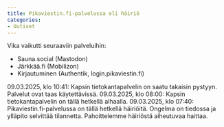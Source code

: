```yaml
---
title: Pikaviestin.fi-palvelussa oli häiriö
categories:
- Uutiset
---
```


Vika vaikutti seuraaviin palveluihin:
- Sauna.social (Mastodon)
- Järkkää.fi (Mobilizon)
- Kirjautuminen (Authentik, login.pikaviestin.fi)

09.03.2025, klo 10:41: Kapsin tietokantapalvelin on saatu takaisin pystyyn. Palvelut ovat taas käytettävissä.
09.03.2025, klo 08:00: Kapsin tietokantapalvelin on tällä hetkellä alhaalla.
09.03.2025, klo 07:40: Pikaviestin.fi-palvelussa on tällä hetkellä häiriöitä. Ongelma on tiedossa ja ylläpito selvittää tilannetta. Pahoittelemme häiriöstä aiheutuvaa haittaa.